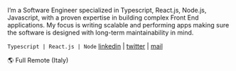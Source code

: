 



  I’m a Software Engineer specialized in Typescript, React.js, Node.js, Javascript, with a proven expertise in building complex Front End applications.
  My focus is writing scalable and performing apps making sure the software is designed with long-term maintainability in mind.
  
  ```Typescript | React.js | Node``` [linkedin](https://www.linkedin.com/in/stefanoregosa/) 
| [twitter](https://twitter.com/thenrdlab) | [mail](regosas@gmail.com)

🌎 Full Remote (Italy)


<!--
**nrdlab/nrdlab** is a ✨ _special_ ✨ repository because its `README.md` (this file) appears on your GitHub profile.

Here are some ideas to get you started:

- 🌱 I’m currently learning ...
- 👯 I’m looking to collaborate on ...
- 🤔 I’m looking for help with ...
- 💬 Ask me about ...
- 📫 How to reach me: regosas@gmail.com
- 😄 Pronouns: ...
- ⚡ Fun fact: ...
-->
